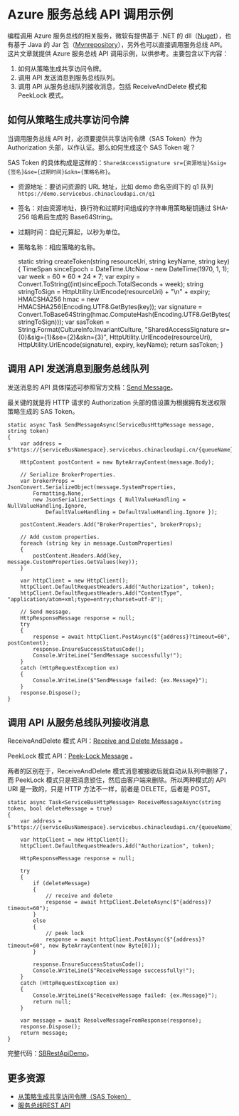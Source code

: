 <properties
    pageTitle="Azure 服务总线 API 调用示例"
    description="Azure 服务总线 API 调用示例"
    service=""
    resource=""
    authors=""
    displayOrder=""
    selfHelpType=""
    supportTopicIds=""
    productPesIds=""
    resourceTags="Service Bus, API, SAS Token"
    cloudEnvironments="MoonCake" />
<tags
    ms.service="sample-code-aog"
    ms.date=""
    wacn.date="03/27/2017" />
# Azure 服务总线 API 调用示例

编程调用 Azure 服务总线的相关服务，微软有提供基于 .NET 的 dll（[Nuget](https://www.nuget.org/packages/WindowsAzure.ServiceBus/)），也有基于 Java 的 Jar 包（[Mvnrepository](https://mvnrepository.com/artifact/com.microsoft.azure/azure-servicebus)），另外也可以直接调用服务总线 API。这片文章就提供 Azure 服务总线 API 调用示例，以供参考。主要包含以下内容：

1. 如何从策略生成共享访问令牌。
2. 调用 API 发送消息到服务总线队列。
3. 调用 API 从服务总线队列接收消息，包括 ReceiveAndDelete 模式和 PeekLock 模式。

## 如何从策略生成共享访问令牌

当调用服务总线 API 时，必须要提供共享访问令牌（SAS Token）作为 Authorization 头部，以作认证。那么如何生成这个 SAS Token 呢？

SAS Token 的具体构成是这样的：`SharedAccessSignature sr={资源地址}&sig={签名}&se={过期时间}&skn={策略名称}`。

- 资源地址：要访问资源的 URL 地址，比如 demo 命名空间下的 q1 队列 `https://demo.servicebus.chinacloudapi.cn/q1`

- 签名：对由资源地址，换行符和过期时间组成的字符串用策略秘钥通过 SHA-256 哈希后生成的 Base64String。

- 过期时间：自纪元算起，以秒为单位。

- 策略名称：相应策略的名称。



    static string createToken(string resourceUri, string keyName, string key)
    {
        TimeSpan sinceEpoch = DateTime.UtcNow - new DateTime(1970, 1, 1);
        var week = 60 * 60 * 24 * 7;
        var expiry = Convert.ToString((int)sinceEpoch.TotalSeconds + week);
        string stringToSign = HttpUtility.UrlEncode(resourceUri) + "\n" + expiry;
        HMACSHA256 hmac = new HMACSHA256(Encoding.UTF8.GetBytes(key));
        var signature = Convert.ToBase64String(hmac.ComputeHash(Encoding.UTF8.GetBytes(stringToSign)));
        var sasToken = String.Format(CultureInfo.InvariantCulture, 
                    "SharedAccessSignature sr={0}&sig={1}&se={2}&skn={3}", 
                    HttpUtility.UrlEncode(resourceUri), 
                    HttpUtility.UrlEncode(signature), 
                    expiry, 
                    keyName);
        return sasToken;
    }

## 调用 API 发送消息到服务总线队列

发送消息的 API 具体描述可参照官方文档：[Send Message](https://docs.microsoft.com/en-us/rest/api/servicebus/send-message-to-queue)。

最关键的就是将 HTTP 请求的 Authorization 头部的值设置为根据拥有发送权限策略生成的 SAS Token。

    static async Task SendMessageAsync(ServiceBusHttpMessage message, string token)
    {
        var address = $"https://{serviceBusNamespace}.servicebus.chinacloudapi.cn/{queueName}/messages";

        HttpContent postContent = new ByteArrayContent(message.Body);

        // Serialize BrokerProperties. 
        var brokerProps = JsonConvert.SerializeObject(message.SystemProperties,
            Formatting.None,
            new JsonSerializerSettings { NullValueHandling = NullValueHandling.Ignore, 
                DefaultValueHandling = DefaultValueHandling.Ignore });

        postContent.Headers.Add("BrokerProperties", brokerProps);

        // Add custom properties. 
        foreach (string key in message.CustomProperties)
        {
            postContent.Headers.Add(key, message.CustomProperties.GetValues(key));
        }

        var httpClient = new HttpClient();
        httpClient.DefaultRequestHeaders.Add("Authorization", token);
        httpClient.DefaultRequestHeaders.Add("ContentType", "application/atom+xml;type=entry;charset=utf-8");

        // Send message. 
        HttpResponseMessage response = null;
        try
        {
            response = await httpClient.PostAsync($"{address}?timeout=60", postContent);
            response.EnsureSuccessStatusCode();
            Console.WriteLine("SendMessage successfully!");
        }
        catch (HttpRequestException ex)
        {
            Console.WriteLine($"SendMessage failed: {ex.Message}");
        }
        response.Dispose();
    }

## 调用 API 从服务总线队列接收消息

ReceiveAndDelete 模式 API：[Receive and Delete Message](https://docs.microsoft.com/en-us/rest/api/servicebus/receive-and-delete-message-destructive-read) 。

PeekLock 模式 API：[Peek-Lock Message](https://docs.microsoft.com/en-us/rest/api/servicebus/peek-lock-message-non-destructive-read) 。

两者的区别在于，ReceiveAndDelete 模式消息被接收后就自动从队列中删除了，而 PeekLock 模式只是把消息锁住，然后由客户端来删除。所以两种模式的 API URI 是一致的，只是 HTTP 方法不一样，前者是 DELETE，后者是 POST。

    static async Task<ServiceBusHttpMessage> ReceiveMessageAsync(string token, bool deleteMessage = true)
    {
        var address = $"https://{serviceBusNamespace}.servicebus.chinacloudapi.cn/{queueName}/messages/head";

        var httpClient = new HttpClient();
        httpClient.DefaultRequestHeaders.Add("Authorization", token);

        HttpResponseMessage response = null;

        try
        {
            if (deleteMessage)
            {
                // receive and delete
                response = await httpClient.DeleteAsync($"{address}?timeout=60");
            }
            else
            {
                // peek lock
                response = await httpClient.PostAsync($"{address}?timeout=60", new ByteArrayContent(new Byte[0]));
            }
            
            response.EnsureSuccessStatusCode();
            Console.WriteLine($"ReceiveMessage successfully!");
        }
        catch (HttpRequestException ex)
        {
            Console.WriteLine($"ReceiveMessage failed: {ex.Message}");
            return null;
        }

        var message = await ResolveMessageFromResponse(response);
        response.Dispose();
        return message;
    }

完整代码：[SBRestApiDemo](https://github.com/allenhula/azure-china-get-started/tree/master/ServiceBus/CSharp/SBRestApiDemo)。

## 更多资源

- [从策略生成共享访问令牌（SAS Token）](https://www.azure.cn/documentation/articles/service-bus-sas-overview/#bookmark-2)
- [服务总线REST API](https://docs.microsoft.com/en-us/rest/api/servicebus/service-bus-runtime-rest)
